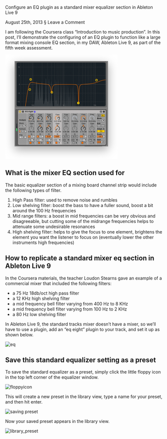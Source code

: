 Configure an EQ plugin as a standard mixer equalizer section in Ableton Live 9

August 25th, 2013 § Leave a Comment

I am following the Coursera class “Introduction to music production”. In this post, I’ll demonstrate the configuring of an EQ plugin to function like a large format mixing console EQ section, in my DAW, Ableton Live 9, as part of the fifth week assessment.

![eq_action](/assets/blog/live-eq_action.png)

## What is the mixer EQ section used for

The basic equalizer section of a mixing board channel strip would include the following types of filter.

1. High Pass filter: used to remove noise and rumbles
2. Low shelving filter: boost the bass to have a fuller sound, boost a bit around the 100 Hz frequencies
3. Mid range filters: a boost in mid frequencies can be very obvious and disagreeable, but cutting some of the midrange frequencies helps to attenuate some undesirable resonances
4. High shelving filter: helps to give the focus to one element, brightens the element you want the listener to focus on (eventually lower the other instruments high frequencies)

## How to replicate a standard mixer eq section in Ableton Live 9

In the Coursera materials, the teacher Loudon Stearns gave an example of a commercial mixer that included the following filters:

* a 75 Hz 18db/oct high pass filter
* a 12 KHz high shelving filter
* a mid frequency bell filter varying from 400 Hz to 8 KHz
* a mid frequency bell filter varying from 100 Hz to 2 KHz
* a 80 Hz low shelving filter

In Ableton Live 9, the standard tracks mixer doesn’t have a mixer, so we’ll have to use a plugin, add an “eq eight” plugin to your track, and set it up as shown below.

![eq]()

## Save this standard equalizer setting as a preset

To save the standard equalizer as a preset, simply click the little floppy icon in the top left corner of the equalizer window.

![floppyicon]()

This will create a new preset in the library view, type a name for your preset, and then hit enter.

![saving preset]()

Now your saved preset appears in the library view.

![library_preset]()
